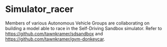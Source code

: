 # Simulator_racer

Members of various Autonomous Vehicle Groups are collaborating on building a model able to race in the Self-Driving Sandbox simulator.  Refer to https://github.com/tawnkramer/sdsandbox and https://github.com/tawnkramer/gym-donkeycar.

